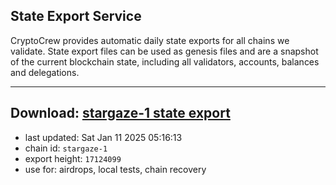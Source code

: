 ## State Export Service
CryptoCrew provides automatic daily state exports for all chains we validate. State export files can be used as genesis files and are a snapshot of the current blockchain state, including all validators, accounts, balances and delegations.

---
**Download: [stargaze-1 state export](https://dl-eu2.ccvalidators.com/SERVICE/stargaze/stargaze-1_export_17124099.json)**
---

- last updated: Sat Jan 11 2025 05:16:13
- chain id: `stargaze-1`
- export height: `17124099`
- use for: airdrops, local tests, chain recovery
